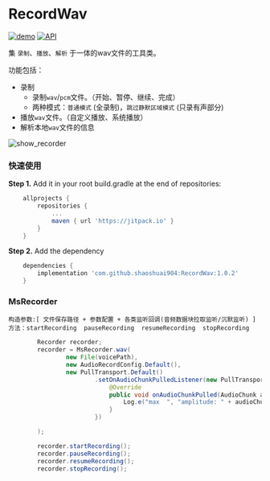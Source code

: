 ﻿# RecordWav


[![demo](https://img.shields.io/badge/download-demo-blue.svg)](https://github.com/shaoshuai904/RecordWav/blob/master/screens/app_v1.0.2_11.apk)
[![API](https://img.shields.io/badge/API-14%2B-green.svg?style=flat)](https://android-arsenal.com/api?level=14)


集 `录制`、`播放`、`解析` 于一体的wav文件的工具类。

功能包括：

- 录制
	- 录制`wav`/`pcm`文件。（开始、暂停、继续、完成）
	- 两种模式：`普通模式` (全录制)，`跳过静默区域模式` (只录有声部分)
- 播放`wav`文件。（自定义播放、系统播放）
- 解析本地`wav`文件的信息


![show_recorder](https://github.com/shaoshuai904/RecordWav/blob/master/screens/show_02.png)


### 快速使用

**Step 1.** Add it in your root build.gradle at the end of repositories:

```groovy 
    allprojects {
        repositories {
            ...
            maven { url 'https://jitpack.io' }
        }
    }

```

**Step 2.** Add the dependency

```groovy 
    dependencies {
        implementation 'com.github.shaoshuai904:RecordWav:1.0.2'
    }
```


###  MsRecorder 

	构造参数:[ 文件保存路径 + 参数配置 + 各类监听回调(音频数据块拉取监听/沉默监听) ]
	方法：startRecording  pauseRecording  resumeRecording  stopRecording

```java 
    	Recorder recorder;
        recorder = MsRecorder.wav(
                new File(voicePath),
                new AudioRecordConfig.Default(),
                new PullTransport.Default()
                        .setOnAudioChunkPulledListener(new PullTransport.OnAudioChunkPulledListener() {
                            @Override
                            public void onAudioChunkPulled(AudioChunk audioChunk) {
                                Log.e("max  ", "amplitude: " + audioChunk.maxAmplitude());
                            }
                        })

        );

        recorder.startRecording(); 
        recorder.pauseRecording();
        recorder.resumeRecording();
        recorder.stopRecording();

```




